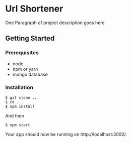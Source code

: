 # Url Shortener

One Paragraph of project description goes here

## Getting Started

### Prerequisites

* node
* npm or yarn
* mongo database

### Installation


```
$ git clone ...
$ cd ...
$ npm install
```

And then


```
$ npm start
```

Your app should now be running on http://localhost:3000/.
